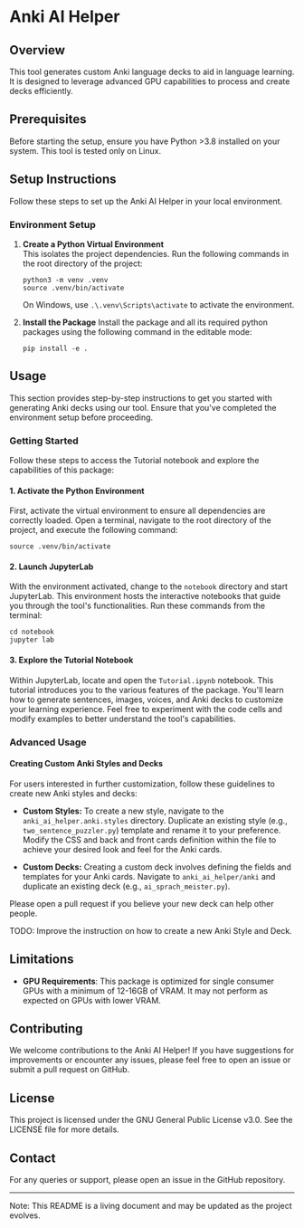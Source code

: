 # Anki AI Helper

## Overview

This tool generates custom Anki language decks to aid in language learning. It is designed to leverage advanced GPU
capabilities to process and create decks efficiently.

## Prerequisites

Before starting the setup, ensure you have Python >3.8 installed on your system. This tool is tested only on Linux.

## Setup Instructions

Follow these steps to set up the Anki AI Helper in your local environment.

### Environment Setup

1. **Create a Python Virtual Environment**  
   This isolates the project dependencies. Run the following commands in the root directory of the project:

   ```shell
   python3 -m venv .venv
   source .venv/bin/activate
   ```

   On Windows, use `.\.venv\Scripts\activate` to activate the environment.

2. **Install the Package**
   Install the package and all its required python packages using the following command in the editable mode:

    ```shell
    pip install -e .
    ```

## Usage

This section provides step-by-step instructions to get you started with generating Anki decks using our tool. Ensure that you've completed the environment setup before proceeding. 

### Getting Started

Follow these steps to access the Tutorial notebook and explore the capabilities of this package:

#### 1. Activate the Python Environment

First, activate the virtual environment to ensure all dependencies are correctly loaded. Open a terminal, navigate to the root directory of the project, and execute the following command:

```shell
source .venv/bin/activate
```

#### 2. Launch JupyterLab

With the environment activated, change to the `notebook` directory and start JupyterLab. This environment hosts the interactive notebooks that guide you through the tool's functionalities. Run these commands from the terminal:

```
cd notebook
jupyter lab
```

#### 3. Explore the Tutorial Notebook

Within JupyterLab, locate and open the `Tutorial.ipynb` notebook. This tutorial introduces you to the various features of the package. You'll learn how to generate sentences, images, voices, and Anki decks to customize your learning experience. Feel free to experiment with the code cells and modify examples to better understand the tool's capabilities.

### Advanced Usage

#### Creating Custom Anki Styles and Decks

For users interested in further customization, follow these guidelines to create new Anki styles and decks:

- **Custom Styles:** To create a new style, navigate to the `anki_ai_helper.anki.styles` directory. Duplicate an existing style (e.g., `two_sentence_puzzler.py`) template and rename it to your preference. Modify the CSS and back and front cards definition within the file to achieve your desired look and feel for the Anki cards.

- **Custom Decks:** Creating a custom deck involves defining the fields and templates for your Anki cards. Navigate to `anki_ai_helper/anki` and duplicate an existing deck (e.g., `ai_sprach_meister.py`).

Please open a pull request if you believe your new deck can help other people.

TODO: Improve the instruction on how to create a new Anki Style and Deck.

## Limitations

* **GPU Requirements**: This package is optimized for single consumer GPUs with a minimum of 12-16GB of VRAM. It may not
  perform as expected on GPUs with lower VRAM.

## Contributing

We welcome contributions to the Anki AI Helper! If you have suggestions for improvements or encounter any
issues, please feel free to open an issue or submit a pull request on GitHub. 

## License

This project is licensed under the GNU General Public License v3.0. See the LICENSE file for more details.

## Contact

For any queries or support, please open an issue in the GitHub repository.

---

Note: This README is a living document and may be updated as the project evolves.
